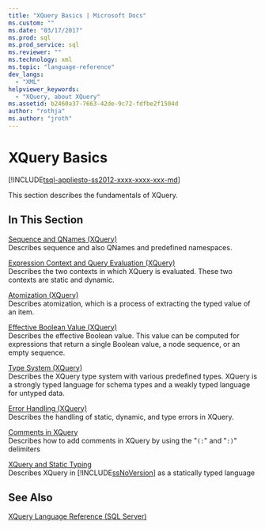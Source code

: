 ```yaml
---
title: "XQuery Basics | Microsoft Docs"
ms.custom: ""
ms.date: "03/17/2017"
ms.prod: sql
ms.prod_service: sql
ms.reviewer: ""
ms.technology: xml
ms.topic: "language-reference"
dev_langs: 
  - "XML"
helpviewer_keywords: 
  - "XQuery, about XQuery"
ms.assetid: b2460a37-7663-42de-9c72-fdfbe2f1504d
author: "rothja"
ms.author: "jroth"
---
```

# XQuery Basics
[!INCLUDE[tsql-appliesto-ss2012-xxxx-xxxx-xxx-md](../includes/tsql-appliesto-ss2012-xxxx-xxxx-xxx-md.md)]

  This section describes the fundamentals of XQuery.  
  
## In This Section  
 [Sequence and QNames &#40;XQuery&#41;](../xquery/sequence-and-qnames-xquery.md)  
 Describes sequence and also QNames and predefined namespaces.  
  
 [Expression Context and Query Evaluation &#40;XQuery&#41;](../xquery/expression-context-and-query-evaluation-xquery.md)  
 Describes the two contexts in which XQuery is evaluated. These two contexts are static and dynamic.  
  
 [Atomization &#40;XQuery&#41;](../xquery/atomization-xquery.md)  
 Describes atomization, which is a process of extracting the typed value of an item.  
  
 [Effective Boolean Value &#40;XQuery&#41;](../xquery/effective-boolean-value-xquery.md)  
 Describes the effective Boolean value. This value can be computed for expressions that return a single Boolean value, a node sequence, or an empty sequence.  
  
 [Type System &#40;XQuery&#41;](../xquery/type-system-xquery.md)  
 Describes the XQuery type system with various predefined types. XQuery is a strongly typed language for schema types and a weakly typed language for untyped data.  
  
 [Error Handling &#40;XQuery&#41;](../xquery/error-handling-xquery.md)  
 Describes the handling of static, dynamic, and type errors in XQuery.  
  
 [Comments in XQuery](../xquery/comments-in-xquery.md)  
 Describes how to add comments in XQuery by using the "`(:`" and "`:)`" delimiters  
  
 [XQuery and Static Typing](../xquery/xquery-and-static-typing.md)  
 Describes XQuery in [!INCLUDE[ssNoVersion](../includes/ssnoversion-md.md)] as a statically typed language  
  
## See Also  
 [XQuery Language Reference &#40;SQL Server&#41;](../xquery/xquery-language-reference-sql-server.md)  
  
  
